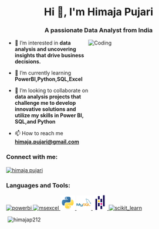 <h1 align="center">Hi 👋, I'm Himaja Pujari</h1>
<h3 align="center">A passionate Data Analyst from India</h3>
<img align="right" alt="Coding" width="280" height="300" src="https://i.pinimg.com/564x/ee/e5/47/eee5478efb6b88e83aa554c82716d99f.jpg">

- 👀 I’m interested in **data analysis and uncovering insights that drive business decisions.**

- 🌱 I’m currently learning **PowerBI,Python,SQL,Excel**

- 👯 I’m looking to collaborate on **data analysis projects that challenge me to develop innovative solutions and utilize my skills in Power BI, SQL,and Python**

- 📫 How to reach me **himaja.pujari@gmail.com**

<h3 align="left">Connect with me:</h3>
<p align="left">
<a href="https://linkedin.com/in/himaja pujari" target="blank"><img align="center" src="https://raw.githubusercontent.com/rahuldkjain/github-profile-readme-generator/master/src/images/icons/Social/linked-in-alt.svg" alt="himaja pujari" height="30" width="40" /></a>
</p>

<h3 align="left">Languages and Tools:</h3>
<p align="left"><a href="https://www.microsoft.com/en-au/power-platform/products/power-bi/" target="_blank" rel="noreferrer"> <img src="https://upload.wikimedia.org/wikipedia/commons/c/cf/New_Power_BI_Logo.svg" alt="powerbi" width="40" height="40"/> </a> <a href="https://www.microsoft.com/en-in/microsoft-365/excel" target="_blank" rel="noreferrer"> <img src="https://upload.wikimedia.org/wikipedia/commons/3/34/Microsoft_Office_Excel_%282019%E2%80%93present%29.svg" alt="msexcel" width="40" height="40"/> </a> <a href="https://www.python.org" target="_blank" rel="noreferrer"> <img src="https://raw.githubusercontent.com/devicons/devicon/master/icons/python/python-original.svg" alt="python" width="40" height="40"/> </a> <a href="https://www.mysql.com/" target="_blank" rel="noreferrer"> <img src="https://raw.githubusercontent.com/devicons/devicon/master/icons/mysql/mysql-original-wordmark.svg" alt="mysql" width="40" height="40"/> </a> <a href="https://pandas.pydata.org/" target="_blank" rel="noreferrer"> <img src="https://raw.githubusercontent.com/devicons/devicon/2ae2a900d2f041da66e950e4d48052658d850630/icons/pandas/pandas-original.svg" alt="pandas" width="40" height="40"/> </a> <a href="https://scikit-learn.org/" target="_blank" rel="noreferrer"> <img src="https://upload.wikimedia.org/wikipedia/commons/0/05/Scikit_learn_logo_small.svg" alt="scikit_learn" width="40" height="40"/> </a> </p>

<!--<p><img align="left" src="https://github-readme-stats.vercel.app/api/top-langs?username=himajap212&show_icons=true&locale=en&layout=compact" alt="himajap212" /></p> -->

<p>&nbsp;<img align="center" src="https://github-readme-stats.vercel.app/api?username=himajap212&show_icons=true&locale=en" alt="himajap212" /></p>

<!--<p><img align="center" src="https://github-readme-streak-stats.herokuapp.com/?user=himajap212&" alt="himajap212" /></p> -->
